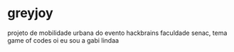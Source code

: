 # greyjoy
projeto de mobilidade urbana do evento hackbrains faculdade senac, tema game of codes
oi eu sou a gabi lindaa